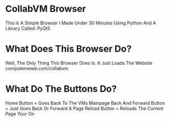 # CollabVM Browser

This Is A Simple Browser I Made Under 30 Minutes 
Using Python And A Library Called: PyQt5

# What Does This Browser Do?
Well, The Only Thing This Browser Does Is. It Just Loads The Website computernewb.com/collabvm

# What Do The Buttons Do?
Home Button = Goes Back To The VMs Mainpage
Back And Forward Button = Just Goes Back Or Forward A Page
Reload Button = Reloads The Current Page Your On
